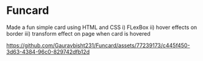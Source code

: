 # Funcard
Made a fun simple card using HTML  and CSS
i) FLexBox
ii) hover effects on border
iii) transform effect on page when card is hovered

https://github.com/Gauravbisht231/Funcard/assets/77239173/c445f450-3d63-4384-96c0-829742dfb12d

